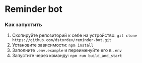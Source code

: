 # Reminder bot

### Как запустить

1. Скопируйте репозиторий к себе на устройство: `git clone https://github.com/dstordev/reminder-bot.git`
2. Установите зависимости: `npm install`
3. Заполните `.env.example` и переименуйте его в `.env`
4. Запустите через команду: `npm run build_and_start`
